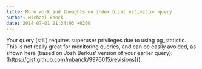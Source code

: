 ```yaml
---
title: More work and thoughts on index bloat estimation query
author: Michael Banck
date: 2014-07-01 21:34:03 +0200
---
```

Your query (still) requires superuser privileges due to using pg_statistic. This is not really great for monitoring queries, and can be easily avoided, as shown here (based on Josh Berkus' version of your earlier query): [https://gist.github.com/mbanck/9976015/revisions]().
